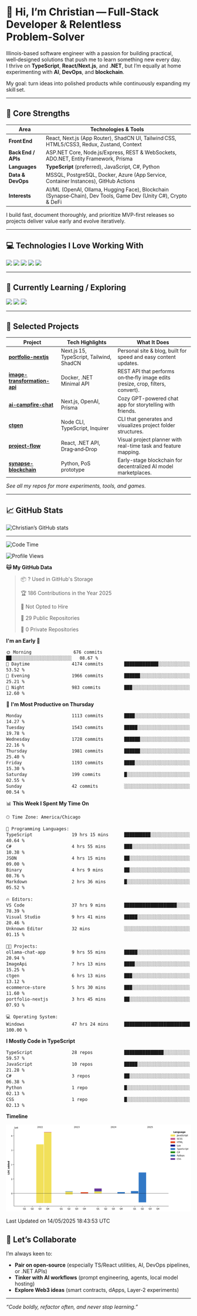 # 👋 Hi, I’m Christian — Full‑Stack Developer & Relentless Problem‑Solver

Illinois-based software engineer with a passion for building practical, well‑designed solutions that push me to learn something new every day.  
I thrive on **TypeScript**, **React/Next.js**, and **.NET**, but I’m equally at home experimenting with **AI**, **DevOps**, and **blockchain**.

My goal: turn ideas into polished products while continuously expanding my skill set.

---

## 🚀 Core Strengths

| Area                | Technologies & Tools                                                                                               |
|---------------------|---------------------------------------------------------------------------------------------------------------------|
| **Front End**       | React, Next.js (App Router), ShadCN UI, Tailwind CSS, HTML5/CSS3, Redux, Zustand, Context                          |
| **Back End / APIs** | ASP.NET Core, Node.js/Express, REST & WebSockets, ADO.NET, Entity Framework, Prisma                                |
| **Languages**       | **TypeScript** (preferred), JavaScript, C#, Python                                                                 |
| **Data & DevOps**   | MSSQL, PostgreSQL, Docker, Azure (App Service, Container Instances), GitHub Actions                                |
| **Interests**       | AI/ML (OpenAI, Ollama, Hugging Face), Blockchain (Synapse‑Chain), Dev Tools, Game Dev (Unity C#), Crypto & DeFi     |

I build fast, document thoroughly, and prioritize MVP-first releases so projects deliver value early and evolve iteratively.

---

## 💻 Technologies I Love Working With

<p>
  <img src="https://img.shields.io/badge/React-61DAFB?style=for-the-badge&logo=react&logoColor=black" />
  <img src="https://img.shields.io/badge/Next.js-000000?style=for-the-badge&logo=nextdotjs&logoColor=white" />
  <img src="https://img.shields.io/badge/.NET-512BD4?style=for-the-badge&logo=dotnet&logoColor=white" />
  <img src="https://img.shields.io/badge/TypeScript-3178C6?style=for-the-badge&logo=typescript&logoColor=white" />
  <img src="https://img.shields.io/badge/SQL-336791?style=for-the-badge&logo=postgresql&logoColor=white" />
</p>

---

## 🧠 Currently Learning / Exploring

<p>
  <img src="https://img.shields.io/badge/Python-3776AB?style=for-the-badge&logo=python&logoColor=white" />
  <img src="https://img.shields.io/badge/C++-00599C?style=for-the-badge&logo=c%2B%2B&logoColor=white" />
  <img src="https://img.shields.io/badge/Blockchain-121212?style=for-the-badge&logo=bitcoin&logoColor=orange" />
</p>

---

## 🌟 Selected Projects

| Project | Tech Highlights | What It Does |
|---------|-----------------|--------------|
| **[portfolio-nextjs](https://github.com/Cstannahill/portfolio-nextjs)** | Next.js 15, TypeScript, Tailwind, ShadCN | Personal site & blog, built for speed and easy content updates. |
| **[image-transformation-api](https://github.com/Cstannahill/image-transformation-api)** | Docker, .NET Minimal API | REST API that performs on‑the‑fly image edits (resize, crop, filters, convert). |
| **[ai-campfire-chat](https://github.com/Cstannahill/ai-campfire-chat)** | Next.js, OpenAI, Prisma | Cozy GPT-powered chat app for storytelling with friends. |
| **[ctgen](https://github.com/Cstannahill/ctgen)** | Node CLI, TypeScript, Inquirer | CLI that generates and visualizes project folder structures. |
| **[project-flow](https://github.com/Cstannahill/project-flow)** | React, .NET API, Drag‑and‑Drop | Visual project planner with real-time task and feature mapping. |
| **[synapse-blockchain](https://github.com/Cstannahill/synapse-blockchain)** | Python, PoS prototype | Early-stage blockchain for decentralized AI model marketplaces. |

_See all my repos for more experiments, tools, and games._

---


## 📈 GitHub Stats
![Christian’s GitHub stats](https://github-readme-stats.vercel.app/api?username=Cstannahill&show_icons=true&hide_border=true&theme=tokyonight)



---

<!--START_SECTION:waka-->
![Code Time](http://img.shields.io/badge/Code%20Time-2%2C651%20hrs%2050%20mins-blue)

![Profile Views](http://img.shields.io/badge/Profile%20Views-283-blue)

**🐱 My GitHub Data** 

> 📦 ? Used in GitHub's Storage 
 > 
> 🏆 186 Contributions in the Year 2025
 > 
> 🚫 Not Opted to Hire
 > 
> 📜 29 Public Repositories 
 > 
> 🔑 0 Private Repositories 
 > 
**I'm an Early 🐤** 

```text
🌞 Morning                676 commits         ██░░░░░░░░░░░░░░░░░░░░░░░   08.67 % 
🌆 Daytime                4174 commits        █████████████░░░░░░░░░░░░   53.52 % 
🌃 Evening                1966 commits        ██████░░░░░░░░░░░░░░░░░░░   25.21 % 
🌙 Night                  983 commits         ███░░░░░░░░░░░░░░░░░░░░░░   12.60 % 
```
📅 **I'm Most Productive on Thursday** 

```text
Monday                   1113 commits        ████░░░░░░░░░░░░░░░░░░░░░   14.27 % 
Tuesday                  1543 commits        █████░░░░░░░░░░░░░░░░░░░░   19.78 % 
Wednesday                1728 commits        ██████░░░░░░░░░░░░░░░░░░░   22.16 % 
Thursday                 1981 commits        ██████░░░░░░░░░░░░░░░░░░░   25.40 % 
Friday                   1193 commits        ████░░░░░░░░░░░░░░░░░░░░░   15.30 % 
Saturday                 199 commits         █░░░░░░░░░░░░░░░░░░░░░░░░   02.55 % 
Sunday                   42 commits          ░░░░░░░░░░░░░░░░░░░░░░░░░   00.54 % 
```


📊 **This Week I Spent My Time On** 

```text
🕑︎ Time Zone: America/Chicago

💬 Programming Languages: 
TypeScript               19 hrs 15 mins      ██████████░░░░░░░░░░░░░░░   40.64 % 
C#                       4 hrs 55 mins       ███░░░░░░░░░░░░░░░░░░░░░░   10.38 % 
JSON                     4 hrs 15 mins       ██░░░░░░░░░░░░░░░░░░░░░░░   09.00 % 
Binary                   4 hrs 9 mins        ██░░░░░░░░░░░░░░░░░░░░░░░   08.76 % 
Markdown                 2 hrs 36 mins       █░░░░░░░░░░░░░░░░░░░░░░░░   05.52 % 

🔥 Editors: 
VS Code                  37 hrs 9 mins       ████████████████████░░░░░   78.39 % 
Visual Studio            9 hrs 41 mins       █████░░░░░░░░░░░░░░░░░░░░   20.46 % 
Unknown Editor           32 mins             ░░░░░░░░░░░░░░░░░░░░░░░░░   01.15 % 

🐱‍💻 Projects: 
ollama-chat-app          9 hrs 55 mins       █████░░░░░░░░░░░░░░░░░░░░   20.94 % 
ImageApi                 7 hrs 13 mins       ████░░░░░░░░░░░░░░░░░░░░░   15.25 % 
ctgen                    6 hrs 13 mins       ███░░░░░░░░░░░░░░░░░░░░░░   13.12 % 
ecommerce-store          5 hrs 30 mins       ███░░░░░░░░░░░░░░░░░░░░░░   11.60 % 
portfolio-nextjs         3 hrs 45 mins       ██░░░░░░░░░░░░░░░░░░░░░░░   07.93 % 

💻 Operating System: 
Windows                  47 hrs 24 mins      █████████████████████████   100.00 % 
```

**I Mostly Code in TypeScript** 

```text
TypeScript               28 repos            ███████████████░░░░░░░░░░   59.57 % 
JavaScript               10 repos            █████░░░░░░░░░░░░░░░░░░░░   21.28 % 
C#                       3 repos             ██░░░░░░░░░░░░░░░░░░░░░░░   06.38 % 
Python                   1 repo              █░░░░░░░░░░░░░░░░░░░░░░░░   02.13 % 
CSS                      1 repo              █░░░░░░░░░░░░░░░░░░░░░░░░   02.13 % 
```



**Timeline**

![Lines of Code chart](https://raw.githubusercontent.com/Cstannahill/Cstannahill/main/assets/bar_graph.png)


 Last Updated on 14/05/2025 18:43:53 UTC
<!--END_SECTION:waka-->

## 🤝 Let’s Collaborate

I’m always keen to:

- **Pair on open‑source** (especially TS/React utilities, AI, DevOps pipelines, or .NET APIs)  
- **Tinker with AI workflows** (prompt engineering, agents, local model hosting)  
- **Explore Web3 ideas** (smart contracts, dApps, Layer‑2 experiments)


---

_“Code boldly, refactor often, and never stop learning.”_

